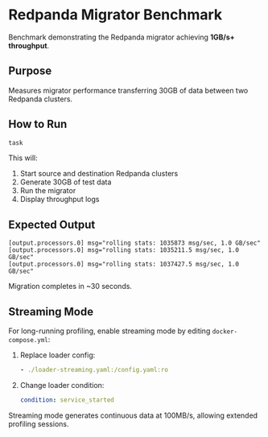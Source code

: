 # Redpanda Migrator Benchmark

Benchmark demonstrating the Redpanda migrator achieving **1GB/s+ throughput**.

## Purpose

Measures migrator performance transferring 30GB of data between two Redpanda clusters.

## How to Run

```bash
task
```

This will:
1. Start source and destination Redpanda clusters
2. Generate 30GB of test data
3. Run the migrator
4. Display throughput logs

## Expected Output

```
[output.processors.0] msg="rolling stats: 1035873 msg/sec, 1.0 GB/sec"
[output.processors.0] msg="rolling stats: 1035211.5 msg/sec, 1.0 GB/sec"
[output.processors.0] msg="rolling stats: 1037427.5 msg/sec, 1.0 GB/sec"
```

Migration completes in ~30 seconds.

## Streaming Mode

For long-running profiling, enable streaming mode by editing `docker-compose.yml`:

1. Replace loader config:
   ```yaml
   - ./loader-streaming.yaml:/config.yaml:ro
   ```

2. Change loader condition:
   ```yaml
   condition: service_started
   ```

Streaming mode generates continuous data at 100MB/s, allowing extended profiling sessions.
